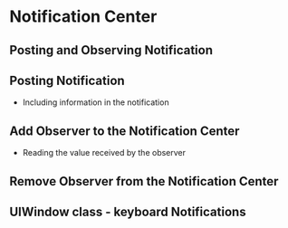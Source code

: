 # Notification Center

## Posting and Observing Notification

## Posting Notification
- Including information in the notification

## Add Observer to the Notification Center
- Reading the value received by the observer

## Remove Observer from the Notification Center

## UIWindow class - keyboard Notifications
